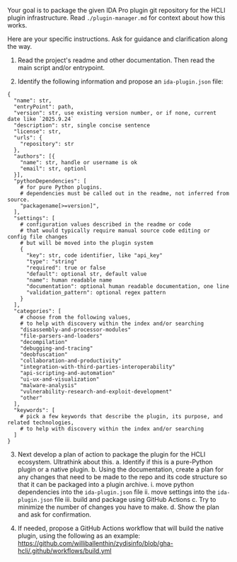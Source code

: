 Your goal is to package the given IDA Pro plugin git repository for the HCLI plugin infrastructure.
Read `./plugin-manager.md` for context about how this works.

Here are your specific instructions. Ask for guidance and clarification along the way.

1. Read the project's readme and other documentation. Then read the main script and/or entrypoint.

2. Identify the following information and propose an `ida-plugin.json` file:

```
{
  "name": str,
  "entryPoint": path,
  "version": str, use existing version number, or if none, current date like `2025.9.24`
  "description": str, single concise sentence
  "license": str,
  "urls": {
    "repository": str
  },
  "authors": [{
    "name": str, handle or username is ok
    "email": str, optionl
  }],
  "pythonDependencies": [
    # for pure Python plugins.
    # dependencies must be called out in the readme, not inferred from source.
    "packagename[>=version]",
  ],
  "settings": [
    # configuration values described in the readme or code
    # that would typically require manual source code editing or config file changes
    # but will be moved into the plugin system
    {
      "key": str, code identifier, like "api_key"
      "type": "string"
      "required": true or false
      "default": optional str, default value
      "name": human readable name
      "documentation": optional human readable documentation, one line
      "validation_pattern": optional regex pattern
    }
  ],
  "categories": [
    # choose from the following values,
    # to help with discovery within the index and/or searching
    "disassembly-and-processor-modules"
    "file-parsers-and-loaders"
    "decompilation"
    "debugging-and-tracing"
    "deobfuscation"
    "collaboration-and-productivity"
    "integration-with-third-parties-interoperability"
    "api-scripting-and-automation"
    "ui-ux-and-visualization"
    "malware-analysis"
    "vulnerability-research-and-exploit-development"
    "other"
  ],
  "keywords": [
    # pick a few keywords that describe the plugin, its purpose, and related technologies,
    # to help with discovery within the index and/or searching
  ]
}
```

3. Next develop a plan of action to package the plugin for the HCLI ecosystem. Ultrathink about this.
  a. Identify if this is a pure-Python plugin or a native plugin.
  b. Using the documentation, create a plan for any changes that need
     to be made to the repo and its code structure so that it can be packaged into a plugin archive.
    i.   move python dependencies into the `ida-plugin.json` file
    ii.  move settings into the `ida-plugin.json` file
    iii. build and package using GitHub Actions
  c. Try to minimize the number of changes you have to make.
  d. Show the plan and ask for confirmation.

4. If needed, propose a GitHub Actions workflow that will build the native plugin,
   using the following as an example:
   https://github.com/williballenthin/zydisinfo/blob/gha-hcli/.github/workflows/build.yml
